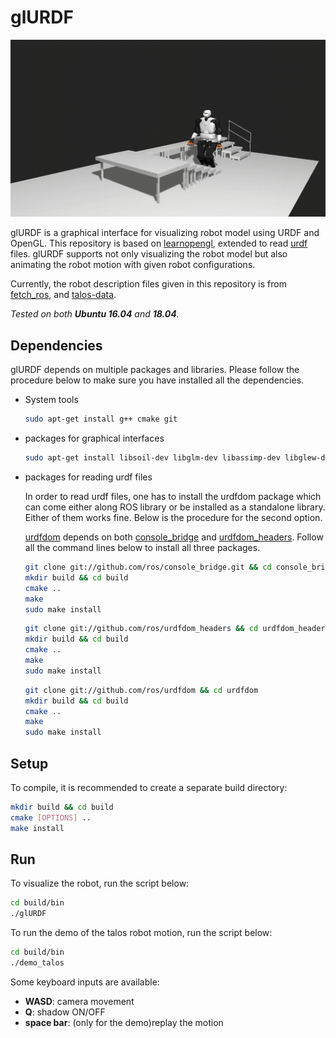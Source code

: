 # glURDF
<img src="./img/demo_talos.gif" width="600">

glURDF is a graphical interface for visualizing robot model using URDF and OpenGL.
This repository is based on [learnopengl](https://learnopengl.com), extended to read [urdf](http://wiki.ros.org/urdf) files.
glURDF supports not only visualizing the robot model but also animating the robot motion with given robot configurations.

Currently, the robot description files given in this repository is from [fetch_ros](https://github.com/fetchrobotics/fetch_ros.git), and [talos-data](https://github.com/stack-of-tasks/talos-data.git).

*Tested on both **Ubuntu 16.04** and **18.04**.*

## Dependencies
glURDF depends on multiple packages and libraries. Please follow the procedure below to make sure you have installed all the dependencies.
- System tools
  ```sh
  sudo apt-get install g++ cmake git
  ```
- packages for graphical interfaces
  ```sh
  sudo apt-get install libsoil-dev libglm-dev libassimp-dev libglew-dev libglfw3-dev libxinerama-dev libxcursor-dev libxi-dev libboost-all-dev
  ```
- packages for reading urdf files

  In order to read urdf files, one has to install the urdfdom package which can come either along ROS library or be installed as a standalone library. Either of them works fine. Below is the procedure for the second option. 

  [urdfdom](https://github.com/ros/urdfdom) depends on both [console_bridge](https://github.com/ros/console_bridge) and [urdfdom_headers](https://github.com/ros/urdfdom_headers). Follow all the command lines below to install all three packages.

  ```sh
  git clone git://github.com/ros/console_bridge.git && cd console_bridge
  mkdir build && cd build
  cmake ..
  make
  sudo make install
  ```
  ```sh
  git clone git://github.com/ros/urdfdom_headers && cd urdfdom_headers
  mkdir build && cd build
  cmake ..
  make
  sudo make install
  ```
  ```sh
  git clone git://github.com/ros/urdfdom && cd urdfdom
  mkdir build && cd build
  cmake ..
  make
  sudo make install
  ```

## Setup
To compile, it is recommended to create a separate build directory:
```sh
mkdir build && cd build
cmake [OPTIONS] ..
make install
```

## Run
To visualize the robot, run the script below:
```sh
cd build/bin
./glURDF
```
To run the demo of the talos robot motion, run the script below:
```sh
cd build/bin
./demo_talos
```

Some keyboard inputs are available:
- **WASD**: camera movement
- **Q**: shadow ON/OFF
- **space bar**: (only for the demo)replay the motion
